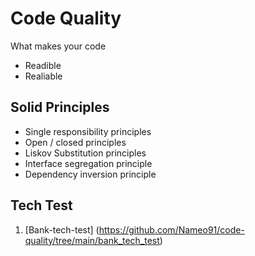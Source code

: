 # Code Quality

What makes your code

- Readible
- Realiable

## Solid Principles

- Single responsibility principles
- Open / closed principles
- Liskov Substitution principles
- Interface segregation principle
- Dependency inversion principle

## Tech Test

1. [Bank-tech-test] (https://github.com/Nameo91/code-quality/tree/main/bank_tech_test)
